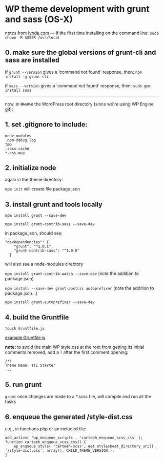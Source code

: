 # WP theme development with grunt and sass (OS-X)

notes from [lynda.com](http://www.lynda.com/Grunt-js-tutorials/Adding-support-Grunt-Sass-Watch-Autoprefixer/372540/385126-4.html) &mdash; if the first time installing on the command line: `sudo chown -R $USER /usr/local`  

## 0. make sure the global versions of grunt-cli and sass are installed

if `grunt --version` gives a 'command not found' response, then: `npm install -g grunt-cli`  

if `sass --version` gives a 'command not found' response, then: `sudo gem install sass`  

---

now, in <del>theme</del> the WordPress root directory (since we're using WP Engine git):  

## 1. set .gitignore to include:  

	node_modules
	.npm-debug.log
	tmp
	.sass-cache
	*.css.map

## 2. initialize node

again in the theme directory:  

`npm init` will create file package.json  

## 3. install grunt and tools locally

`npm install grunt --save-dev`  

`npm install grunt-contrib-sass --save-dev`  

in package.json, should see:  

	"devDependencies": {
	    "grunt": "^1.0.1",
	    "grunt-contrib-sass": "^1.0.0"
	  }

will also see a node-modules directory  

`npm install grunt-contrib-watch --save-dev`  (note the addition to package.json)  

`npm install --save-dev grunt-postcss autoprefixer`   (note the addition to package.json...)   

`npm install grunt-autoprefixer --save-dev`  

## 4. build the Gruntfile

`touch Gruntfile.js`  

[example Gruntfile.js](https://raw.githubusercontent.com/markcoppock/notes/master/reference/Gruntfile.js)   

**note:** to avoid the main WP style.css at the root from getting its initial comments removed, add a `!` after the first comment opening:  

	/*!
	Theme Name: TTI Starter
	...

## 5. run grunt

`grunt` once changes are made to a *.scss file, will compile and run all the tasks  

## 6. enqueue the generated /style-dist.css

e.g., in functions.php or an included file:

	add_action( 'wp_enqueue_scripts', 'carteeh_enqueue_scss_css' );
	function carteeh_enqueue_scss_css() {
		wp_enqueue_style( 'carteeh-scss', get_stylesheet_directory_uri() . '/style-dist.css', array(), CHILD_THEME_VERSION );
	}

